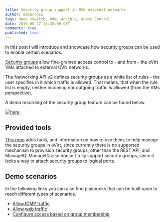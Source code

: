 ```yaml
---
title: Security group support in OVN external networks
author: mdbarroso
tags: Open vSwitch, OVN, ansible, Acess Control
date: 2019-05-27 15:35:00 CET
comments: true
published: true
---
```


In this post I will introduce and showcase how security groups can be used to
enable certain scenarios.

[Security groups](https://developer.openstack.org/api-ref/network/v2/#security-groups-security-groups)
allow fine-grained access control to - and from - the oVirt VMs attached to
external OVN networks.

The Networking API v2 defines security groups as a white list of rules - the
user specifies in it which traffic is allowed. That means, that when the rule
list is empty, neither incoming nor outgoing traffic is allowed (from the VMs
perspective).

A demo recording of the security group feature can be found below.

[![here](http://img.youtube.com/vi/RCdV6W_tFWw/0.jpg)](http://www.youtube.com/watch?v=RCdV6W_tFWw).

## Provided tools
[This repo](https://github.com/maiqueb/ovirt-security-groups-demo)
adds tools, and information on how to use them, to help manage the security
groups in oVirt, since currently there is no supported mechanism to provision
security groups, other than the REST API, and ManageIQ. ManageIQ also doesn't
fully support security groups, since it lacks a way to attach security groups
to logical ports.

## Demo scenarios
In the following links you can also find playbooks that can be built upon to
reach different types of scenarios.

- [Allow ICMP traffic](https://github.com/maiqueb/ovirt-security-groups-demo#icmp-configuration)
- [Allow web traffic](https://github.com/maiqueb/ovirt-security-groups-demo#web-server-configuration)
- [Configure access based on group membership](https://github.com/maiqueb/ovirt-security-groups-demo#group-membership-based-access-scenario)
